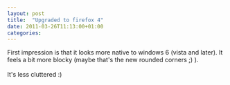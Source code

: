 ```yaml
---
layout: post
title:  "Upgraded to firefox 4"
date: 2011-03-26T11:13:00+01:00
categories: 
---
```


<div dir="ltr" style="text-align: left;" trbidi="on">
First impression is that it looks more native to windows 6 (vista and later). It feels a bit more blocky (maybe that's the new rounded corners ;) ).<div>
<br>
</div>
<div>
It's less cluttered :)</div>
<div>
<br>
</div>
</div>
<div style="clear: both;"></div>